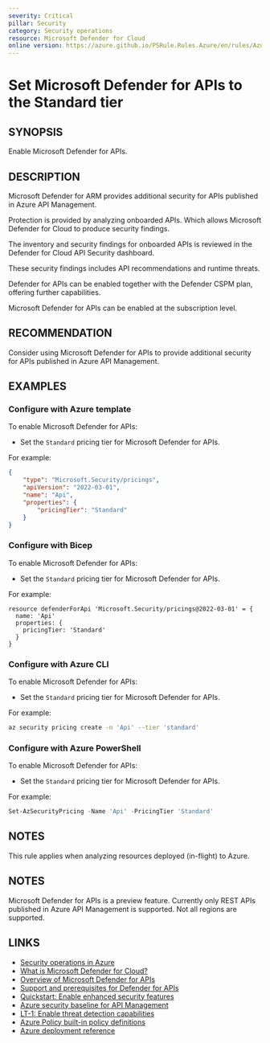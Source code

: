 ```yaml
---
severity: Critical
pillar: Security
category: Security operations
resource: Microsoft Defender for Cloud
online version: https://azure.github.io/PSRule.Rules.Azure/en/rules/Azure.Defender.Api/
---
```


# Set Microsoft Defender for APIs to the Standard tier

## SYNOPSIS

Enable Microsoft Defender for APIs.

## DESCRIPTION

Microsoft Defender for ARM provides additional security for APIs published in Azure API Management.

Protection is provided by analyzing onboarded APIs.
Which allows Microsoft Defender for Cloud to produce security findings.

The inventory and security findings for onboarded APIs is reviewed in the Defender for Cloud API Security dashboard.

These security findings includes API recommendations and runtime threats.

Defender for APIs can be enabled together with the Defender CSPM plan, offering further capabilities.

Microsoft Defender for APIs can be enabled at the subscription level.

## RECOMMENDATION

Consider using Microsoft Defender for APIs to provide additional security for APIs published in Azure API Management. 

## EXAMPLES

### Configure with Azure template

To enable Microsoft Defender for APIs:

- Set the `Standard` pricing tier for Microsoft Defender for APIs.

For example:

```json
{
    "type": "Microsoft.Security/pricings",
    "apiVersion": "2022-03-01",
    "name": "Api",
    "properties": {
        "pricingTier": "Standard"
    }
}
```

### Configure with Bicep

To enable Microsoft Defender for APIs:

- Set the `Standard` pricing tier for Microsoft Defender for APIs.

For example:

```bicep
resource defenderForApi 'Microsoft.Security/pricings@2022-03-01' = {
  name: 'Api'
  properties: {
    pricingTier: 'Standard'
  }
}
```

### Configure with Azure CLI

To enable Microsoft Defender for APIs:

- Set the `Standard` pricing tier for Microsoft Defender for APIs.

For example:

```bash
az security pricing create -n 'Api' --tier 'standard'
```

### Configure with Azure PowerShell

To enable Microsoft Defender for APIs:

- Set the `Standard` pricing tier for Microsoft Defender for APIs.

For example:

```powershell
Set-AzSecurityPricing -Name 'Api' -PricingTier 'Standard'
```

## NOTES

This rule applies when analyzing resources deployed (in-flight) to Azure.

## NOTES

Microsoft Defender for APIs is a preview feature.
Currently only REST APIs published in Azure API Management is supported. Not all regions are supported.

## LINKS

- [Security operations in Azure](https://learn.microsoft.com/azure/architecture/framework/security/monitor-security-operations)
- [What is Microsoft Defender for Cloud?](https://learn.microsoft.com/azure/defender-for-cloud/defender-for-cloud-introduction)
- [Overview of Microsoft Defender for APIs](https://learn.microsoft.com/azure/defender-for-cloud/defender-for-apis-introduction)
- [Support and prerequisites for Defender for APIs](https://learn.microsoft.com/azure/defender-for-cloud/defender-for-apis-prepare)
- [Quickstart: Enable enhanced security features](https://learn.microsoft.com/azure/defender-for-cloud/enable-enhanced-security)
- [Azure security baseline for API Management](https://learn.microsoft.com/security/benchmark/azure/baselines/api-management-security-baseline)
- [LT-1: Enable threat detection capabilities](https://learn.microsoft.com/security/benchmark/azure/baselines/api-management-security-baseline#lt-1-enable-threat-detection-capabilities)
- [Azure Policy built-in policy definitions](https://learn.microsoft.com/azure/governance/policy/samples/built-in-policies#security-center)
- [Azure deployment reference](https://learn.microsoft.com/azure/templates/microsoft.security/pricings)
